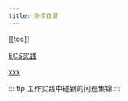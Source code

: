 ```yaml
---
title: 杂项目录
---
```


[[toc]]

[ECS实践](/pages/essay/essay-1)

[xxx](/pages/essay/essay-2)

::: tip
工作实践中碰到的问题集锦
:::
